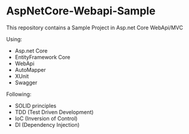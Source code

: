 # AspNetCore-Webapi-Sample
<p>This repository contains a Sample Project in Asp.net Core WebApi/MVC</p>

<p>Using:<p>
<ul>
  <li>Asp.net Core</li>
  <li>EntityFramework Core</li>
  <li>WebApi</li>
  <li>AutoMapper</li>
  <li>XUnit</li>  
  <li>Swagger</li>  
</ul>

<p>Following:<p>
<ul>
  <li>SOLID principles</li>
  <li>TDD (Test Driven Development)</li>
  <li>IoC (Inversion of Control)</li>
  <li>DI (Dependency Injection)</li>
</ul>
